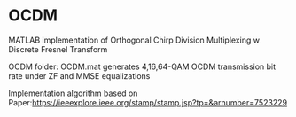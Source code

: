 # OCDM
MATLAB implementation of Orthogonal Chirp Division Multiplexing w Discrete Fresnel Transform 


OCDM folder: OCDM.mat generates 4,16,64-QAM OCDM transmission bit rate under ZF and MMSE equalizations

Implementation algorithm based on Paper:https://ieeexplore.ieee.org/stamp/stamp.jsp?tp=&arnumber=7523229
